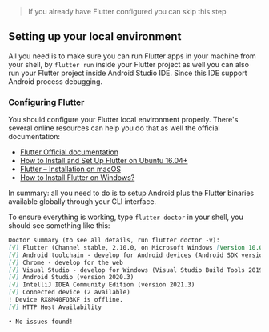 > If you already have Flutter configured you can skip this step

## Setting up your local environment

All you need is to make sure you can run Flutter apps in your machine from your shell, by `flutter run` inside your Flutter project as well you can also run your Flutter project inside Android Studio IDE. Since this IDE support Android process debugging.

### Configuring Flutter

You should configure your Flutter local environment properly. There's several online resources can help you do that as well the official documentation:

- [Flutter Official documentation](https://docs.flutter.dev/get-started/install)
- [How to Install and Set Up Flutter on Ubuntu 16.04+](https://www.freecodecamp.org/news/how-to-install-and-setup-flutter-on-ubuntu/)
- [Flutter – Installation on macOS](https://www.geeksforgeeks.org/flutter-installation-on-macos/)
- [How to Install Flutter on Windows?](https://www.geeksforgeeks.org/how-to-install-flutter-on-windows/)

In summary: all you need to do is to setup Android plus the Flutter binaries available globally through your CLI interface.

To ensure everything is working, type `flutter doctor` in your shell, you should see something like this:

```md
Doctor summary (to see all details, run flutter doctor -v):
[√] Flutter (Channel stable, 2.10.0, on Microsoft Windows [Version 10.0.19043.1645], locale en-US)
[√] Android toolchain - develop for Android devices (Android SDK version 31.0.0)
[√] Chrome - develop for the web
[√] Visual Studio - develop for Windows (Visual Studio Build Tools 2019 16.11.13)
[√] Android Studio (version 2020.3)
[√] IntelliJ IDEA Community Edition (version 2021.3)
[√] Connected device (2 available)
! Device RX8M40FQ3KF is offline.
[√] HTTP Host Availability

• No issues found!
```
